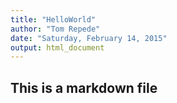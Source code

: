 ```yaml
---
title: "HelloWorld"
author: "Tom Repede"
date: "Saturday, February 14, 2015"
output: html_document
---
```



## This is a markdown file

